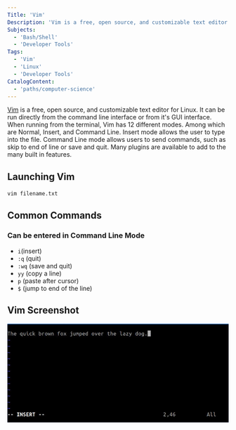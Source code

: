 ```yaml
---
Title: 'Vim'
Description: 'Vim is a free, open source, and customizable text editor for Linux.'
Subjects:
  - 'Bash/Shell'
  - 'Developer Tools'
Tags:
  - 'Vim'
  - 'Linux'
  - 'Developer Tools'
CatalogContent:
  - 'paths/computer-science'
---
```


[Vim](https://www.vim.org/) is a free, open source, and customizable text editor for Linux. It can be run directly from the command line interface or from it's GUI interface. When running from the terminal, Vim has 12 different modes. Among which are Normal, Insert, and Command Line. Insert mode allows the user to type into the file. Command Line mode allows users to send commands, such as skip to end of line or save and quit. Many plugins are available to add to the many built in features.

## Launching Vim
```bash 
vim filename.txt
```

## Common Commands
### Can be entered in Command Line Mode
- ```i```(insert)
- ```:q``` (quit)
- ```:wq``` (save and quit)
- ```yy``` (copy a line)
- ```p``` (paste after cursor)
- ```$``` (jump to end of the line)

## Vim Screenshot
![Vim screenshot](/media/vim.png)
